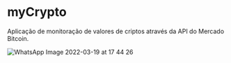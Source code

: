 # myCrypto
Aplicação de monitoração de valores de criptos através da API do Mercado Bitcoin.

![WhatsApp Image 2022-03-19 at 17 44 26](https://user-images.githubusercontent.com/40063504/159140295-eadcecbf-78d2-411c-8cbf-65edd1de0ef1.jpeg)

